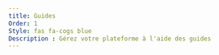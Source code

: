 ```yaml
---
title: Guides
Order: 1
Style: fas fa-cogs blue
Description : Gérez votre plateforme à l'aide des guides
---
```


